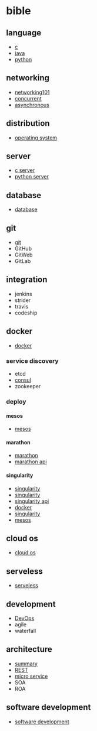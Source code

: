 # bible 

## language

- [c](https://github.com/gaoxinge/bible/tree/master/c)
- [java](https://github.com/gaoxinge/bible/tree/master/java)
- [python](https://github.com/gaoxinge/bible/tree/master/python)

## networking

- [networking101](https://github.com/gaoxinge/bible/tree/master/networking101)
- [concurrent](https://github.com/gaoxinge/bible/tree/master/concurrent)
- [asynchronous](https://github.com/gaoxinge/bible/tree/master/asynchronous)

## distribution

- [operating system](https://github.com/gaoxinge/bible/tree/master/operating%20system)

## server

- [c server](https://github.com/gaoxinge/bible/tree/master/c%20server)
- [python server](https://github.com/gaoxinge/bible/tree/master/python%20server)

## database

- [database](https://github.com/gaoxinge/bible/tree/master/database)

## git

- [git](https://github.com/gaoxinge/bible/tree/master/git)
- GitHub
- GitWeb
- GitLab

## integration

- jenkins
- strider
- travis
- codeship

## docker

- [docker](https://github.com/gaoxinge/bible/tree/master/docker)

### service discovery

- etcd
- [consul]()
- zookeeper

### deploy

#### mesos

- [mesos](http://mesos.org.cn/Mesos-Introduction.html)

#### marathon

- [marathon](http://mesosphere.github.io/marathon/)
- [marathon api](http://mesosphere.github.io/marathon/docs/rest-api.html)

#### singularity

- [singularity](https://github.com/singularityware)
- [singularity](http://singularity.lbl.gov/)
- [singularity api](http://getsingularity.com/Docs/reference/apidocs/api-requests.html)
- [docker](https://tin6150.github.io/psg/blogger_container_hpc.html)
- [singularity](http://hao.jobbole.com/singularity/)
- [mesos](http://geek.csdn.net/news/detail/193272)

## cloud os

- [cloud os](https://github.com/gaoxinge/bible/tree/master/cloud%20os)

## serveless

- [serveless](https://github.com/gaoxinge/bible/tree/master/serveless)

## development

- [DevOps](https://github.com/gaoxinge/bible/tree/master/DevOps)
- agile
- waterfall

## architecture

- [summary](https://github.com/gaoxinge/bible/tree/master/summary)
- [REST](https://github.com/gaoxinge/bible/tree/master/REST)
- [micro service](https://github.com/gaoxinge/bible/tree/master/micro%20service)
- SOA
- ROA

## software development

- [software development](https://github.com/gaoxinge/bible/tree/master/software%20development)